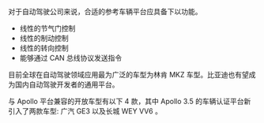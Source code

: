 
对于自动驾驶公司来说，合适的参考车辆平台应具备下以功能。
- 线性的节气门控制
- 线性的制动控制
- 线性的转向控制
- 能够通过 CAN 总线协议发送指令

目前全球在自动驾驶领域应用最为广泛的车型为林肯 MKZ 车型。比亚迪也有望成为国内自动驾驶开发者的通用平台。
 
与 Apollo 平台兼容的开放车型有以下 4 款，其中 Apollo 3.5 的车辆认证平台新引入了两款车型: 广汽 GE3 以及长城 WEY VV6 。
